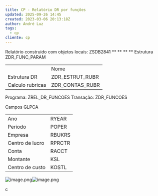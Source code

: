 ```yaml
---
title: CP - Relatório DR por funções
updated: 2025-09-26 14:45
created: 2023-03-06 20:13:18Z
author: André Luz
tags:
  - cp
cliente: cp
---
```


Relatório construido com objetos locais: ZSDB2841
**
**
**
**
Estrutura ZDR_FUNC_PARAM

|     |     |
| --- | --- |
|     | Nome |
| Estrutura DR | ZDR_ESTRUT_RUBR |
| Calculo rubricas | ZDR_CONTAS_RUBR |

Programa: ZREL_DR_FUNCOES
Transação: ZDR_FUNCOES

Campos GLPCA

|     |     |
| --- | --- |
| Ano | RYEAR |
| Periodo | POPER |
| Empresa | RBUKRS |
| Centro de lucro | RPRCTR |
| Conta | RACCT |
| Montante | KSL |
| Centro de custo | KOSTL |

![image.png](EDIA_IPL%20-%20Ajuste%20ZPFM_HRDOCS-1758894190997.png)![image.png](image-1.png)

c